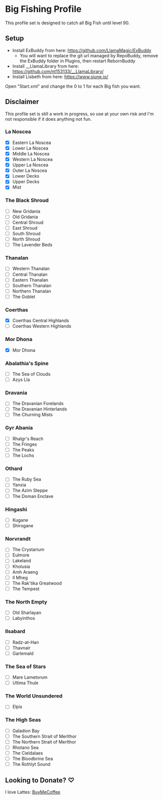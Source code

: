 # Big Fishing Profile

This profile set is designed to catch all Big Fish until level 90.

## Setup

- Install ExBuddy from here: https://github.com/LlamaMagic/ExBuddy
    - You will want to replace the git url managed by RepoBuddy, remove the ExBuddy folder in Plugins, then restart RebornBuddy
- Install __LlamaLibrary from here: https://github.com/nt153133/__LlamaLibrary/
- Install Lisbeth from here: https://www.siune.io/

Open "Start.xml" and change the 0 to 1 for each Big fish you want.

## Disclaimer

This profile set is still a work in progress, so use at your own risk and I'm not responsible if it does anything not fun.

### La Noscea
- [x] Eastern La Noscea
- [x] Lower La Noscea
- [x] Middle La Noscea
- [x] Western La Noscea
- [x] Upper La Noscea
- [x] Outer La Noscea
- [x] Lower Decks
- [x] Upper Decks
- [x] Mist

### The Black Shroud
- [ ] New Gridania
- [ ] Old Gridania
- [ ] Central Shroud
- [ ] East Shroud
- [ ] South Shroud
- [ ] North Shroud
- [ ] The Lavender Beds

### Thanalan
- [ ] Western Thanalan
- [ ] Central Thanalan
- [ ] Eastern Thanalan
- [ ] Southern Thanalan
- [ ] Northern Thanalan
- [ ] The Goblet

### Coerthas
- [x] Coerthas Central Highlands
- [ ] Coerthas Western Highlands

### Mor Dhona
- [x] Mor Dhona

### Abalathia's Spine
- [ ] The Sea of Clouds
- [ ] Azys Lla

### Dravania
- [ ] The Dravanian Forelands
- [ ] The Dravanian Hinterlands
- [ ] The Churning Mists

### Gyr Abania
- [ ] Rhalgr's Reach
- [ ] The Fringes
- [ ] The Peaks
- [ ] The Lochs

### Othard
- [ ] The Ruby Sea
- [ ] Yanxia
- [ ] The Azim Steppe
- [ ] The Doman Enclave

### Hingashi
- [ ] Kugane
- [ ] Shirogane

### Norvrandt
- [ ] The Crystarium
- [ ] Eulmore
- [ ] Lakeland
- [ ] Kholusia
- [ ] Amh Araeng
- [ ] Il Mheg
- [ ] The Rak'tika Greatwood
- [ ] The Tempest

### The North Empty
- [ ] Old Sharlayan
- [ ] Labyinthos

### Ilsabard
- [ ] Radz-at-Han
- [ ] Thavnair
- [ ] Garlemald

### The Sea of Stars
- [ ] Mare Lametorum
- [ ] Ultima Thule

### The World Unsundered
- [ ] Elpis

### The High Seas
- [ ] Galadion Bay
- [ ] The Southern Strait of Merlthor
- [ ] The Northern Strait of Merlthor
- [ ] Rhotano Sea
- [ ] The Cieldalaes
- [ ] The Bloodbrine Sea
- [ ] The Rothlyt Sound

## Looking to Donate? ♡
I love Lattes: [BuyMeCoffee](https://buymeacoffee.com/miss_aoi)